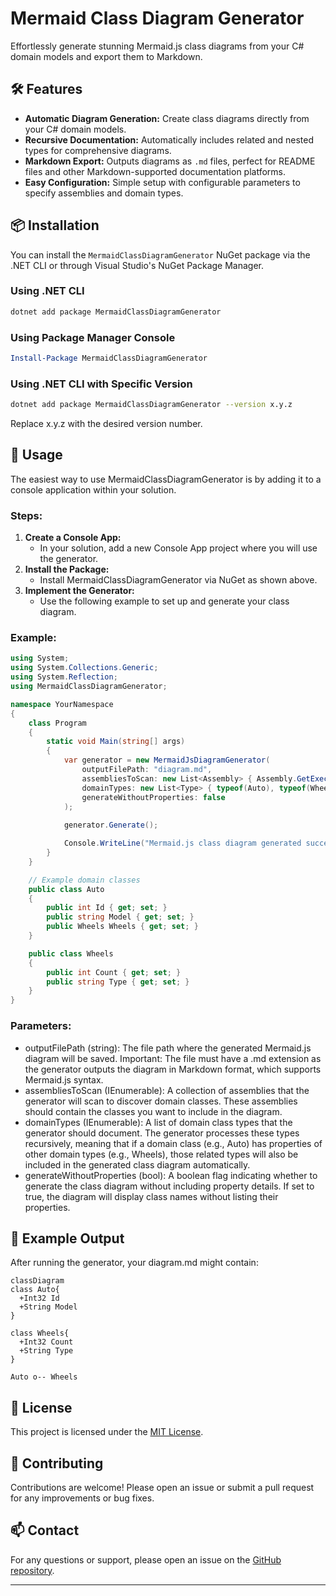 # Mermaid Class Diagram Generator

Effortlessly generate stunning Mermaid.js class diagrams from your C# domain models and export them to Markdown.

## 🛠️ Features

- **Automatic Diagram Generation:** Create class diagrams directly from your C# domain models.
- **Recursive Documentation:** Automatically includes related and nested types for comprehensive diagrams.
- **Markdown Export:** Outputs diagrams as `.md` files, perfect for README files and other Markdown-supported documentation platforms.
- **Easy Configuration:** Simple setup with configurable parameters to specify assemblies and domain types.

## 📦 Installation

You can install the `MermaidClassDiagramGenerator` NuGet package via the .NET CLI or through Visual Studio's NuGet Package Manager.

### Using .NET CLI

```bash
dotnet add package MermaidClassDiagramGenerator
```

### Using Package Manager Console

```powershell
Install-Package MermaidClassDiagramGenerator
```

### Using .NET CLI with Specific Version
```bash
dotnet add package MermaidClassDiagramGenerator --version x.y.z
```
Replace x.y.z with the desired version number.

## 🚀 Usage

The easiest way to use MermaidClassDiagramGenerator is by adding it to a console application within your solution.

### Steps:
1. **Create a Console App:**
   - In your solution, add a new Console App project where you will use the generator.
3. **Install the Package:**
   - Install MermaidClassDiagramGenerator via NuGet as shown above.
3. **Implement the Generator:**
   - Use the following example to set up and generate your class diagram.

### Example:
```cs
using System;
using System.Collections.Generic;
using System.Reflection;
using MermaidClassDiagramGenerator;

namespace YourNamespace
{
    class Program
    {
        static void Main(string[] args)
        {
            var generator = new MermaidJsDiagramGenerator(
                outputFilePath: "diagram.md",
                assembliesToScan: new List<Assembly> { Assembly.GetExecutingAssembly() },
                domainTypes: new List<Type> { typeof(Auto), typeof(Wheels) },
                generateWithoutProperties: false
            );
            
            generator.Generate();

            Console.WriteLine("Mermaid.js class diagram generated successfully at diagram.md");
        }
    }

    // Example domain classes
    public class Auto
    {
        public int Id { get; set; }
        public string Model { get; set; }
        public Wheels Wheels { get; set; }
    }

    public class Wheels
    {
        public int Count { get; set; }
        public string Type { get; set; }
    }
}

```

### Parameters:
- outputFilePath (string): The file path where the generated Mermaid.js diagram will be saved. Important: The file must have a .md extension as the generator outputs the diagram in Markdown format, which supports Mermaid.js syntax.
- assembliesToScan (IEnumerable<Assembly>): A collection of assemblies that the generator will scan to discover domain classes. These assemblies should contain the classes you want to include in the diagram.
- domainTypes (IEnumerable<Type>): A list of domain class types that the generator should document. The generator processes these types recursively, meaning that if a domain class (e.g., Auto) has properties of other domain types (e.g., Wheels), those related types will also be included in the generated class diagram automatically.
- generateWithoutProperties (bool): A boolean flag indicating whether to generate the class diagram without including property details. If set to true, the diagram will display class names without listing their properties.

## 📄 Example Output

After running the generator, your diagram.md might contain:
```mermaid
classDiagram
class Auto{
  +Int32 Id
  +String Model
}

class Wheels{
  +Int32 Count
  +String Type
}

Auto o-- Wheels
```

## 📜 License

This project is licensed under the [MIT License](LICENSE).

## 🙏 Contributing

Contributions are welcome! Please open an issue or submit a pull request for any improvements or bug fixes.

## 📫 Contact

For any questions or support, please open an issue on the [GitHub repository](https://github.com/jespervandijk/mermaid-class-diagram-generator).

---
